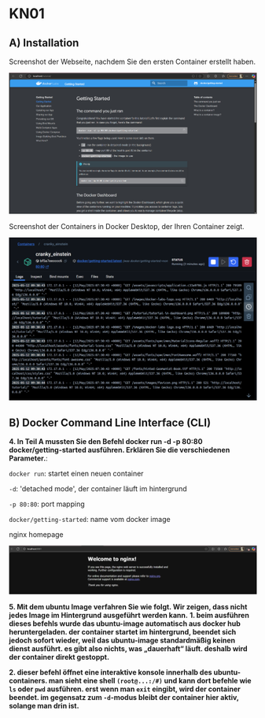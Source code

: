 # KN01

## A) Installation

Screenshot der Webseite, nachdem Sie den ersten Container erstellt haben.

![screenshot](docker-website.png)

Screenshot der Containers in Docker Desktop, der Ihren Container zeigt.

![screenshot](docker-container.png)

## B) Docker Command Line Interface (CLI)

**4. In Teil A mussten Sie den Befehl docker run -d -p 80:80 docker/getting-started  ausführen. Erklären Sie die verschiedenen Parameter.**:

``docker run``: startet einen neuen container

``-d``: 'detached mode', der container läuft im hintergrund

``-p 80:80``: port mapping

``docker/getting-started``: name vom docker image

nginx homepage 

![screenshot](nginx.png)

**5. Mit dem ubuntu Image verfahren Sie wie folgt. Wir zeigen, dass nicht jedes Image im Hintergrund ausgeführt werden kann.**
  **1. beim ausführen dieses befehls wurde das ubuntu-image automatisch aus docker hub heruntergeladen. der container startet im hintergrund, beendet sich jedoch sofort wieder, weil das ubuntu-image standardmäßig keinen dienst ausführt. es gibt also nichts, was „dauerhaft“ läuft. deshalb wird der container direkt gestoppt.**
  
  **2. dieser befehl öffnet eine interaktive konsole innerhalb des ubuntu-containers. man sieht eine shell ``(root@...:/#)`` und kann dort befehle wie ``ls`` oder ``pwd`` ausführen. erst wenn man ``exit`` eingibt, wird der container beendet. im gegensatz zum ``-d``-modus bleibt der container hier aktiv, solange man drin ist.** 
